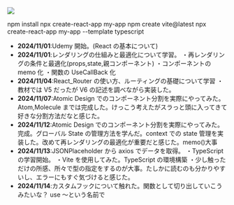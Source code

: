 <img src="https://img.shields.io/badge/-React-20232A?style=for-the-badge&logo=react&logoColor=61DAFB">

npm install
npx create-react-app my-app
npm create vite@latest
npx create-react-app my-app --template typescript

- **2024/11/01**:Udemy 開始。(React の基本について)
- **2024/11/01**:レンダリングの仕組みと最適化について学習。
  ・再レンダリングの条件と最適化(props,state,親コンポーネント)
  ・コンポーネントの memo 化
  ・関数の UseCallBack 化
- **2024/11/04**:React_Router の使い方、ルーティングの基礎について学習
  ・教材では V5 だったが V6 の記述を調べながら実装した。
- **2024/11/07**:Atomic Design でのコンポーネント分割を実際にやってみた。Atom,Molecule までは完成した。けっこう考えたがスラっと頭に入ってきて好きな分割方法だなと感じた。
- **2024/11/12**:Atomic Design でのコンポーネント分割を実際にやってみた。完成。グローバル State の管理方法を学んだ。context での state 管理を実装した。改めて再レンダリングの最適化が重要だと感じた。memo()大事
- **2024/11/13**:JSONPlaceholder から axios でデータを取得。
  ・TypeScript の学習開始。
  ・Vite を使用してみた。TypeScript の環境構築
  ・少し触っただけの所感、所々で型の指定をするのが大事。たしかに読むのも分かりやすいし、エラーにもすぐ気づけると感じた。
- **2024/11/14**:カスタムフックについて触れた。関数として切り出していこうみたいな？ use ～という名前で

